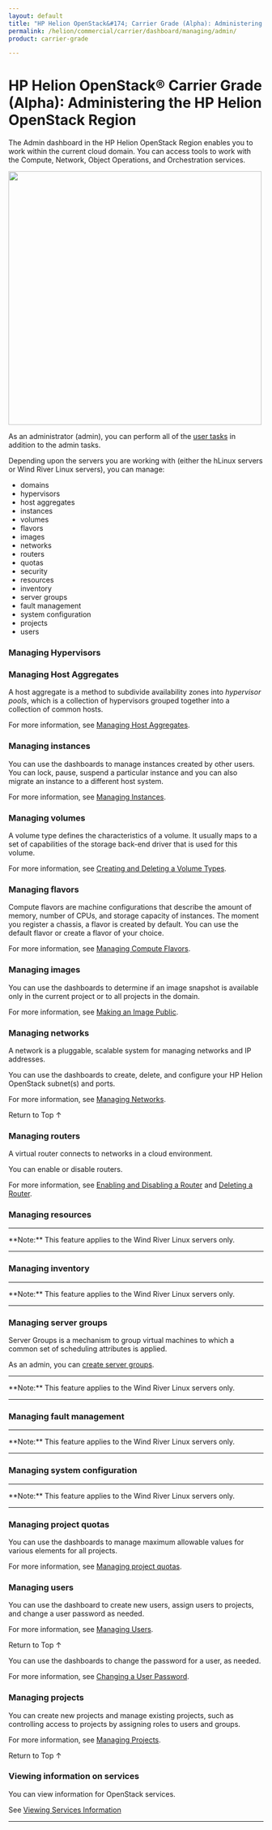 ```yaml
---
layout: default
title: "HP Helion OpenStack&#174; Carrier Grade (Alpha): Administering the HP Helion OpenStack Region"
permalink: /helion/commercial/carrier/dashboard/managing/admin/
product: carrier-grade

---
```

<!--UNDER REVISION-->

<script>

function PageRefresh {
onLoad="window.refresh"
}

PageRefresh();

</script>

<!-- <p style="font-size: small;"> <a href="/helion/commercial/carrier/ga1/install/">&#9664; PREV</a> | <a href="/helion/commercial/carrier/ga1/install-overview/">&#9650; UP</a> | <a href="/helion/commercial/carrier/ga1/">NEXT &#9654;</a></p> -->

# HP Helion OpenStack&#174; Carrier Grade (Alpha): Administering the HP Helion OpenStack Region

The Admin dashboard in the HP Helion OpenStack Region enables you to work within the current cloud domain. You can access tools to work with the Compute, Network, Object Operations, and Orchestration services.

<img src="media/HorizonUI_Admin_beta" alt="" width="500" />

As an administrator (admin), you can perform all of the [user tasks](/helion/commercial/carrier/dashboard/managing/nonadmin/) in addition to the admin tasks.

Depending upon the servers you are working with (either the hLinux servers or Wind River Linux servers), you can manage:

* domains
* hypervisors
* host aggregates
* instances
* volumes
* flavors
* images
* networks
* routers
* quotas
* security
* resources
* inventory
* server groups
* fault management
* system configuration
* projects
* users



### Managing Hypervisors ###



### Managing Host Aggregates ###

A host aggregate is a method to subdivide availability zones into *hypervisor pools*, which is a collection of hypervisors grouped together into a collection of common hosts.

For more information, see [Managing Host Aggregates](/helion/commercial/carrier/dashboard/managing/aggregates/).

### Managing instances ###

You can use the dashboards to manage instances created by other users. You can lock, pause, suspend a particular instance and you can also migrate an instance to a different host system.

For more information, see [Managing Instances](/helion/commercial/carrier/dashboard/instances/).

### Managing volumes

A volume type defines the characteristics of a volume. It usually maps to a set of capabilities of the storage back-end driver that is used for this volume. 

For more information, see [Creating and Deleting a Volume Types](/helion/commercial/carrier/dashboard/managing/volume/admin/).

### Managing flavors

Compute flavors are machine configurations that describe the amount of memory, number of CPUs, and storage capacity of instances. The moment you register a chassis, a flavor is created by default. You can use the default flavor or create a flavor of your choice.

For more information, see [Managing Compute Flavors](/helion/commercial/carrier/dashboard/managing/flavors/).

### Managing images ###

You can use the dashboards to determine if an image snapshot is available only in the current project or to all projects in the domain. 

For more information, see [Making an Image Public](/helion/commercial/carrier/dashboard/managing/images/public/).


### Managing networks ###

A network is a pluggable, scalable system for managing networks and IP addresses.

You can use the dashboards to create, delete, and configure your HP Helion OpenStack subnet(s) and ports.

For more information, see [Managing Networks](/helion/commercial/carrier/dashboard/managing/networks/).

<a href="#top" style="padding:14px 0px 14px 0px; text-decoration: none;"> Return to Top &#8593; </a>

### Managing routers

A virtual router connects to networks in a cloud environment.

You can enable or disable routers.

For more information, see [Enabling and Disabling a Router](/helion/commercial/carrier/dashboard/managing/router/admin/enable/) and [Deleting a Router](/helion/commercial/carrier/dashboard/managing/router/admin/enable/).

### Managing resources

<hr>
**Note:** This feature applies to the Wind River Linux servers only.
<hr>

### Managing inventory

<hr>
**Note:** This feature applies to the Wind River Linux servers only.
<hr>

### Managing server groups

Server Groups is a mechanism to group virtual machines to which a common set of scheduling attributes is applied.

As an admin, you can [create server groups](/helion/commercial/carrier/dashboard/managing/groups/create/).

<hr>
**Note:** This feature applies to the Wind River Linux servers only.
<hr>

### Managing fault management

<hr>
**Note:** This feature applies to the Wind River Linux servers only.
<hr>

### Managing system configuration

<hr>
**Note:** This feature applies to the Wind River Linux servers only.
<hr>

### Managing project quotas ###

You can use the dashboards to manage maximum allowable values for various elements for all projects.

For more information, see [Managing project quotas](/helion/commercial/carrier/dashboard/managing/quotas/).


### Managing users ###

You can use the dashboard to create new users, assign users to projects, and change a user password as needed.

For more information, see [Managing Users](/helion/commercial/carrier/dashboard/managing/users/).

<a href="#top" style="padding:14px 0px 14px 0px; text-decoration: none;"> Return to Top &#8593; </a>

You can use the dashboards to change the password for a user, as needed. 

For more information, see [Changing a User Password](/helion/commercial/carrier/dashboard/managing/users/password/change/).


### Managing projects ###

You can create new projects and manage existing projects, such as controlling access to projects by assigning roles to users and groups.

For more information, see [Managing Projects](/helion/commercial/carrier/dashboard/managing/projects/).

<a href="#top" style="padding:14px 0px 14px 0px; text-decoration: none;"> Return to Top &#8593; </a>




<!-- Not  in UI yet
### Managing roles ###

You can use the dashboard to define user roles that can be used to control access to projects and domains. 

For more information, see [Managing Roles](/helion/commercial/carrier/dashboard/managing/roles/).

<a href="#top" style="padding:14px 0px 14px 0px; text-decoration: none;"> Return to Top &#8593; </a>
-->



### Viewing information on services

You can view information for OpenStack services.

See [Viewing Services Information](/helion/commercial/carrier/dashboard/managing/system-info/)


----
